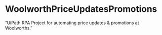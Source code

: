 # WoolworthPriceUpdatesPromotions
“UiPath RPA Project for automating price updates &amp; promotions at Woolworths.”

